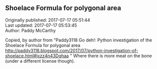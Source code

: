 ## Shoelace Formula for polygonal area  
Originally published: 2017-07-17 05:51:44  
Last updated: 2017-07-17 05:53:45  
Author: Paddy McCarthy  
  
Copied, by author from "Paddy3118 Go deh!: Python investigation of the Shoelace Formula for polygonal area http://paddy3118.blogspot.com/2017/07/python-investigation-of-shoelace.html#ixzz4n43Dqhaa " Where there is more meat on the bone (under a different license though).
